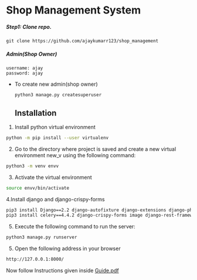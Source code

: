 # Shop Management System
##### Step1: Clone repo.
```
git clone https://github.com/ajaykumarr123/shop_management 
```

##### Admin(Shop Owner) </br>
```
username: ajay
password: ajay
```

* To create new admin(shop owner)</br>
  ```
  python3 manage.py createsuperuser
  ```
  ## Installation

1. Install python virtual environment


```bash
python -m pip install --user virtualenv
```

2. Go to the directory where project is saved and create a new virtual environment new_v using the following command:
```bash
python3 -m venv envv
```

3. Activate the virtual environment
```bash
source envv/bin/activate
```
4.Install django and django-crispy-forms

```bash
pip3 install Django==2.2 django-autofixture django-extensions django-phone-field
pip3 install celery==4.4.2 django-crispy-forms image django-rest-framework
```
5. Execute the following command to run the server:
```bash
python3 manage.py runserver
```
5. Open the following address in your browser
```bash
http://127.0.0.1:8000/
```
Now follow Instructions given inside [Guide.pdf](https://github.com/ajaykumarr123/shop_management/blob/master/Guide.pdf)
